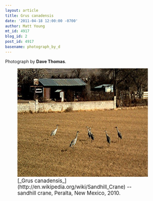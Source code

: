 ```yaml
---
layout: article
title: Grus canadensis
date: '2011-04-18 12:00:00 -0700'
author: Matt Young
mt_id: 4917
blog_id: 2
post_id: 4917
basename: photograph_by_d
---
```

Photograph by **Dave Thomas**.

<figure>
<img src="/uploads/2011/Thomas.Cranes_600.JPG" alt="Thomas.Cranes_600.JPG" width="600" height="352" />
<figcaption markdown="span">
<big>[_Grus canadensis_](http://en.wikipedia.org/wiki/Sandhill_Crane) -- sandhill crane, Peralta, New Mexico, 2010.</big>

</figcaption>
</figure>
